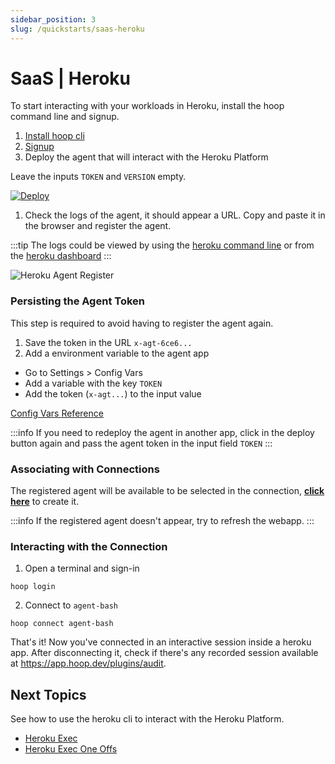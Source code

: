 ```yaml
---
sidebar_position: 3
slug: /quickstarts/saas-heroku
---
```


# SaaS | Heroku

To start interacting with your workloads in Heroku, install the hoop command line and signup.

1. [Install hoop cli](cli.md)
2. [Signup](https://app.hoop.dev)
3. Deploy the agent that will interact with the Heroku Platform

Leave the inputs `TOKEN` and `VERSION` empty.

[![Deploy](https://www.herokucdn.com/deploy/button.svg)](https://heroku.com/deploy?template=https://github.com/hoophq/heroku-hoop-agent)

1. Check the logs of the agent, it should appear a URL. Copy and paste it in the browser and register the agent.

:::tip
The logs could be viewed by using the [heroku command line](https://devcenter.heroku.com/articles/logging#view-logs) or from the [heroku dashboard](https://devcenter.heroku.com/articles/logging#view-logs-with-the-heroku-dashboard)
:::

![Heroku Agent Register](https://hoopartifacts.s3.amazonaws.com/screenshots/9-heroku-logs-agent-register.png)

### Persisting the Agent Token

This step is required to avoid having to register the agent again.

1. Save the token in the URL `x-agt-6ce6...`
2. Add a environment variable to the agent app

- Go to Settings > Config Vars
- Add a variable with the key `TOKEN`
- Add the token (`x-agt...`) to the input value

[Config Vars Reference](https://devcenter.heroku.com/articles/config-vars)

:::info
If you need to redeploy the agent in another app, click in the deploy button again and pass the agent token in the input field `TOKEN`
:::

### Associating with Connections

The registered agent will be available to be selected in the connection, **[click here](https://app.hoop.dev/connections/command-line/new?data=eyJuYW1lIjoiYWdlbnQtYmFzaCIsInR5cGUiOiJjb21tYW5kLWxpbmUiLCJjb21tYW5kIjpbIi9iaW4vYmFzaCJdfQ==)** to create it.

:::info
If the registered agent doesn't appear, try to refresh the webapp.
:::

### Interacting with the Connection

1. Open a terminal and sign-in

```shell
hoop login
```

2. Connect to `agent-bash`

```shell
hoop connect agent-bash
```

That's it! Now you've connected in an interactive session inside a heroku app.
After disconnecting it, check if there's any recorded session available at https://app.hoop.dev/plugins/audit.

## Next Topics

See how to use the heroku cli to interact with the Heroku Platform.

- [Heroku Exec](../usecases/heroku-exec.md)
- [Heroku Exec One Offs](../usecases/heroku-oneoff.md)
